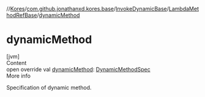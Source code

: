//[Kores](../../../index.md)/[com.github.jonathanxd.kores.base](../../index.md)/[InvokeDynamicBase](../index.md)/[LambdaMethodRefBase](index.md)/[dynamicMethod](dynamic-method.md)



# dynamicMethod  
[jvm]  
Content  
open override val [dynamicMethod](dynamic-method.md): [DynamicMethodSpec](../../../com.github.jonathanxd.kores.common/-dynamic-method-spec/index.md)  
More info  


Specification of dynamic method.

  



